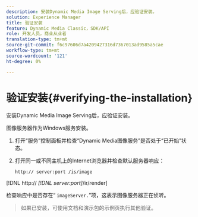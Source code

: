 ```yaml
---
description: 安装Dynamic Media Image Serving后，应验证安装。
solution: Experience Manager
title: 验证安装
feature: Dynamic Media Classic，SDK/API
role: 开发人员，商业从业者
translation-type: tm+mt
source-git-commit: f6c97606d7a4209427316d7367013ad9585a5cae
workflow-type: tm+mt
source-wordcount: '121'
ht-degree: 0%

---
```



# 验证安装{#verifying-the-installation}

安装Dynamic Media Image Serving后，应验证安装。

图像服务器作为Windows服务安装。

1. 打开“服务”控制面板并检查“Dynamic Media图像服务”是否处于“已开始”状态。
1. 打开同一或不同主机上的Internet浏览器并检查默认服务器响应：

   `http:// server:port /is/image`

[!DNL http:// *[!DNL server:port]*/ir/render]

检查响应中是否存在“ `imageServer.`”项，这表示图像服务器正在侦听。
>如果已安装，可使用文档和演示包的示例页执行其他验证。

